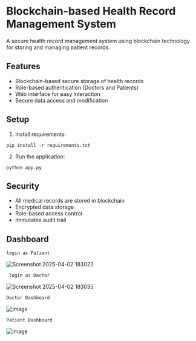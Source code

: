# Blockchain-based Health Record Management System

A secure health record management system using blockchain technology for storing and managing patient records.

## Features
- Blockchain-based secure storage of health records
- Role-based authentication (Doctors and Patients)
- Web interface for easy interaction
- Secure data access and modification

## Setup
1. Install requirements:
```
pip install -r requirements.txt
```

2. Run the application:
```
python app.py
```

## Security
- All medical records are stored in blockchain
- Encrypted data storage
- Role-based access control
- Immutable audit trail

## Dashboard

``` login as Patient ```

![Screenshot 2025-04-02 183022](https://github.com/user-attachments/assets/8a499396-35dd-41c7-9ea7-44d380849540)

``` login as Doctor```

![Screenshot 2025-04-02 183035](https://github.com/user-attachments/assets/faaa446b-1d92-48fb-ad15-c9f711e23281)

``` Doctor Dashboard ```

![image](https://github.com/user-attachments/assets/80ad2208-b285-412f-ae55-acdfa17b657d)

``` Patient Dashboard ```

![image](https://github.com/user-attachments/assets/12c675c9-3fb9-414e-aa32-1ad9cddae6b5)



